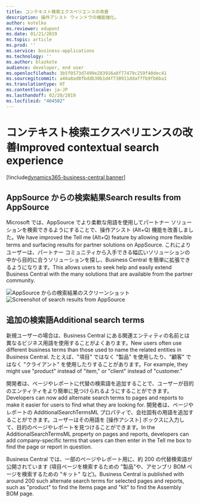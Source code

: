 ```yaml
---
title: コンテキスト検索エクスペリエンスの改善
description: 操作アシスト ウィンドウの機能強化。
author: kotelko
ms.reviewer: edupont
ms.date: 01/21/2019
ms.topic: article
ms.prod: ''
ms.service: business-applications
ms.technology: ''
ms.author: blazkote
audience: developer, end user
ms.openlocfilehash: 3b5f0573d7499e283916a8f77479c259f40dec41
ms.sourcegitcommit: a48a8ad8fbddb30b1d4f738911ddafffb9fb6ba1
ms.translationtype: HT
ms.contentlocale: ja-JP
ms.lasthandoff: 02/20/2019
ms.locfileid: "404502"
---
```

# <a name="improved-contextual-search-experience"></a><span data-ttu-id="e2cc4-103">コンテキスト検索エクスペリエンスの改善</span><span class="sxs-lookup"><span data-stu-id="e2cc4-103">Improved contextual search experience</span></span>

[!include[dynamics365-business-central banner](../includes/dynamics365-business-central.md)]

## <a name="search-results-from-appsource"></a><span data-ttu-id="e2cc4-104">AppSource からの検索結果</span><span class="sxs-lookup"><span data-stu-id="e2cc4-104">Search results from AppSource</span></span>
<span data-ttu-id="e2cc4-105">Microsoft では、AppSource でより柔軟な用語を使用してパートナー ソリューションを検索できるようにすることで、操作アシスト (Alt+Q) 機能を改善しました。</span><span class="sxs-lookup"><span data-stu-id="e2cc4-105">We have improved the Tell me (Alt+Q) feature by allowing more flexible terms and surfacing results for partner solutions on AppSource.</span></span> <span data-ttu-id="e2cc4-106">これによりユーザーは、パートナー コミュニティから入手できる幅広いソリューションの中から目的に合うソリューションを探し、Business Central を簡単に拡張できるようになります。</span><span class="sxs-lookup"><span data-stu-id="e2cc4-106">This allows users to seek help and easily extend Business Central with the many solutions that are available from the partner community.</span></span>

<span data-ttu-id="e2cc4-107">![AppSource からの検索結果のスクリーンショット](media/search_commission.png "検索結果には AppSource 検索からの結果も含まれています")</span><span class="sxs-lookup"><span data-stu-id="e2cc4-107">![Screenshot of search results from AppSource](media/search_commission.png "Search results now also include results from AppSource search")</span></span>

## <a name="additional-search-terms"></a><span data-ttu-id="e2cc4-108">追加の検索語</span><span class="sxs-lookup"><span data-stu-id="e2cc4-108">Additional search terms</span></span>

<span data-ttu-id="e2cc4-109">新規ユーザーの場合は、Business Central にある関連エンティティの名前とは異なるビジネス用語を使用することがよくあります。</span><span class="sxs-lookup"><span data-stu-id="e2cc4-109">New users often use different business terms than those used to name the related entities in Business Central.</span></span> <span data-ttu-id="e2cc4-110">たとえば、"項目" ではなく "製品" を使用したり、"顧客" ではなく "クライアント" を使用したりすることがあります。</span><span class="sxs-lookup"><span data-stu-id="e2cc4-110">For example, they might use "product" instead of "item," or "client" instead of "customer."</span></span>

<span data-ttu-id="e2cc4-111">開発者は、ページやレポートに代替の検索語を追加することで、ユーザーが目的のエンティティをより簡単に見つけられるようにすることができます。</span><span class="sxs-lookup"><span data-stu-id="e2cc4-111">Developers can now add alternate search terms to pages and reports to make it easier for users to find what they are looking for.</span></span> <span data-ttu-id="e2cc4-112">開発者は、ページやレポートの AdditionalSearchTermsML プロパティで、会社固有の用語を追加することができます。ユーザーはその用語を [操作アシスト] ボックスに入力して、目的のページやレポートを見つけることができます。</span><span class="sxs-lookup"><span data-stu-id="e2cc4-112">In the AdditionalSearchTermsML property on pages and reports, developers can add company-specific terms that users can then enter in the Tell me box to find the page or report in question.</span></span>

<span data-ttu-id="e2cc4-113">Business Central では、一部のページやレポート用に、約 200 の代替検索語が公開されています (項目ページを検索するための "製品"や、アセンブリ BOM ページを検索するための "キット" など)。</span><span class="sxs-lookup"><span data-stu-id="e2cc4-113">Business Central is published with around 200 such alternate search terms for selected pages and reports, such as "product" to find the Items page and "kit" to find the Assembly BOM page.</span></span>

<!--
Describe the new feature, and then give an elevator pitch of the business value for it. Include high-value capabilities that light up something exciting for our customers. The feature should be something that a customer needs to plan for...definitely larger than a hotfix or bug fix.

If the feature has been designated as a key feature, complete the entire template. Otherwise, only complete the **Business value**, **Describe the feature**, and **Status** sections.

## Business value (Required)
Describe the top capabilities of the feature and and the business problems it solves.  

**Example**
End-of-day processing is a crucial element of retail operational workflow. This involves aggregation of raw transactions into meaningful business data to ensure that business and accounting rules are conformed to, before posting transactions as official business records. Improving the reliability and performance of this batch process and increasing the visibility of the processing for the administrator improves the user experience. Users can easily monitor the progress of the processing and see exactly what caused a validation failure. As a result, they can quickly resolve the issue and reliably retry the process without contacting Microsoft Support.

## Describe the feature (Required)
Describe how the feature works and the scenarios the feature enables. Include concrete examples and screenshots.

**Example**
New capabilities include improved statement posting performance by removing table deadlocks and optimizing batch processing. The introduction of a state model in the posting process aids in rollback and recovery, which eliminates data corruption and the need for manual intervention. Enhanced in-app diagnostics with detailed status, errors, and logs (including details of transactions included in the scope of the statement, transactions resulting in errors, and possible steps to correct issues) allow for easy troubleshooting.

<<screenshot goes here>>

### Who uses this feature (Required)
Indicate each persona impacted:  end user, admin, customizer, citizen developer, developer, business analyst, IT Pro

**Example**
This feature is intended for retail administrators. It works without any additional setup.

### License required
List the license(s) a customer must have to use the feature.

### Setup required (if any beyond standard product setup)

**Example**
This feature must be enabled in System parameters by an administrator.

### Quick steps (provide if feature is done enough)

**Example**
To get started with model‑driven apps, use designers to:
- Define your site map. Model your app's navigation, pulling in only the subset of information your users need. Take advantage of multiple levels of hierarchy and the ability to reference external resources.
- Add dashboards. Include model‑driven dashboards or embedded Power BI content within your app.
- Include entities and components. Add specific forms, views, dashboards, and charts for targeted entities to craft your user experience.

![Photograph of a man using a Hololens to view augmented reality in Connected Field Service](/articles/Spring18/media/507e34a661a1b831d21ea3dadda9c6cf.jpg "Field Service IoT")

## Compliance, privacy and security considerations
List any compliance, privacy and security considerations that customers should plan for, including any steps or tools provided to help customers comply with GDPR.

## Status (Required)

### Development status
Pick one: Generally available, Public preview, In development

Notes: In development features are features that some teams may have previously included on the roadmap site. Anything in Private preview is considered to be In development.

#### Target timeframe
Enter the release, month, or month or later if dubious. (Release if committed to a release, Month if committed to a month, Month or later if dubious)

### Availability (current availability)

Cloud, On-premises, Government cloud

### Regional availability

List whether this feature is available globally or restricted to specific regions.

## Tell us what you think

Include an alias or link for feedback for the feature.

## We'd like to thank

Link to item from Ideas or User voice.

-->
